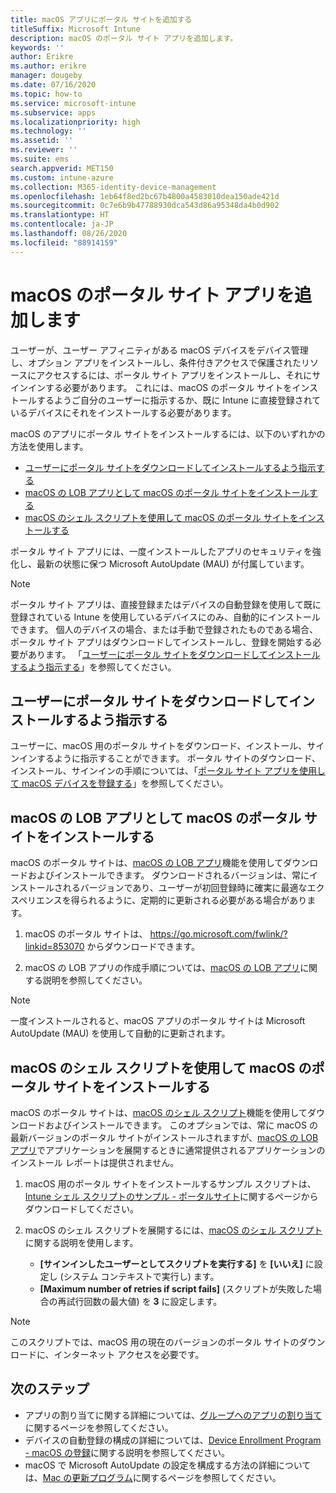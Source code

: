 ```yaml
---
title: macOS アプリにポータル サイトを追加する
titleSuffix: Microsoft Intune
description: macOS のポータル サイト アプリを追加します。
keywords: ''
author: Erikre
ms.author: erikre
manager: dougeby
ms.date: 07/16/2020
ms.topic: how-to
ms.service: microsoft-intune
ms.subservice: apps
ms.localizationpriority: high
ms.technology: ''
ms.assetid: ''
ms.reviewer: ''
ms.suite: ems
search.appverid: MET150
ms.custom: intune-azure
ms.collection: M365-identity-device-management
ms.openlocfilehash: 1eb64f8ed2bc67b4800a4583010dea150ade421d
ms.sourcegitcommit: 0c7e6b9b47788930dca543d86a95348da4b0d902
ms.translationtype: HT
ms.contentlocale: ja-JP
ms.lasthandoff: 08/26/2020
ms.locfileid: "88914159"
---
```

# <a name="add-the-macos-company-portal-app"></a>macOS のポータル サイト アプリを追加します

ユーザーが、ユーザー アフィニティがある macOS デバイスをデバイス管理し、オプション アプリをインストールし、条件付きアクセスで保護されたリソースにアクセスするには、ポータル サイト アプリをインストールし、それにサインインする必要があります。 これには、macOS のポータル サイトをインストールするようご自分のユーザーに指示するか、既に Intune に直接登録されているデバイスにそれをインストールする必要があります。

macOS のアプリにポータル サイトをインストールするには、以下のいずれかの方法を使用します。
- [ユーザーにポータル サイトをダウンロードしてインストールするよう指示する](#instruct-users-to-download-and-install-company-portal)
- [macOS の LOB アプリとして macOS のポータル サイトをインストールする](#install-company-portal-for-macos-as-a-macos-lob-app)
- [macOS のシェル スクリプトを使用して macOS のポータル サイトをインストールする](#install-company-portal-for-macos-by-using-a-macos-shell-script)

ポータル サイト アプリには、一度インストールしたアプリのセキュリティを強化し、最新の状態に保つ Microsoft AutoUpdate (MAU) が付属しています。

> [!NOTE]
> ポータル サイト アプリは、直接登録またはデバイスの自動登録を使用して既に登録されている Intune を使用しているデバイスにのみ、自動的にインストールできます。 個人のデバイスの場合、または手動で登録されたものである場合、ポータル サイト アプリはダウンロードしてインストールし、登録を開始する必要があります。 「[ユーザーにポータル サイトをダウンロードしてインストールするよう指示する](#instruct-users-to-download-and-install-company-portal)」を参照してください。
## <a name="instruct-users-to-download-and-install-company-portal"></a>ユーザーにポータル サイトをダウンロードしてインストールするよう指示する

ユーザーに、macOS 用のポータル サイトをダウンロード、インストール、サインインするように指示することができます。 ポータル サイトのダウンロード、インストール、サインインの手順については、「[ポータル サイト アプリを使用して macOS デバイスを登録する](../user-help/enroll-your-device-in-intune-macos-cp.md)」を参照してください。

##  <a name="install-company-portal-for-macos-as-a-macos-lob-app"></a>macOS の LOB アプリとして macOS のポータル サイトをインストールする

macOS のポータル サイトは、[macOS の LOB アプリ](lob-apps-macos.md)機能を使用してダウンロードおよびインストールできます。 ダウンロードされるバージョンは、常にインストールされるバージョンであり、ユーザーが初回登録時に確実に最適なエクスペリエンスを得られるように、定期的に更新される必要がある場合があります。

1. macOS のポータル サイトは、 https://go.microsoft.com/fwlink/?linkid=853070 からダウンロードできます。 

2. macOS の LOB アプリの作成手順については、[macOS の LOB アプリ](lob-apps-macos.md)に関する説明を参照してください。

> [!NOTE]
> 一度インストールされると、macOS アプリのポータル サイトは Microsoft AutoUpdate (MAU) を使用して自動的に更新されます。
## <a name="install-company-portal-for-macos-by-using-a-macos-shell-script"></a>macOS のシェル スクリプトを使用して macOS のポータル サイトをインストールする

macOS のポータル サイトは、[macOS のシェル スクリプト](macos-shell-scripts.md)機能を使用してダウンロードおよびインストールできます。 このオプションでは、常に macOS の最新バージョンのポータル サイトがインストールされますが、[macOS の LOB アプリ](lob-apps-macos.md)でアプリケーションを展開するときに通常提供されるアプリケーションのインストール レポートは提供されません。

1. macOS 用のポータル サイトをインストールするサンプル スクリプトは、[Intune シェル スクリプトのサンプル - ポータルサイト](https://github.com/microsoft/shell-intune-samples/tree/master/Apps/Company%20Portal)に関するページからダウンロードしてください。

2. macOS のシェル スクリプトを展開するには、[macOS のシェル スクリプト](macos-shell-scripts.md)に関する説明を使用します。 
    - **[サインインしたユーザーとしてスクリプトを実行する]** を **[いいえ]** に設定し (システム コンテキストで実行し) ます。
    - **[Maximum number of retries if script fails]** \(スクリプトが失敗した場合の再試行回数の最大値\) を **3** に設定します。

> [!NOTE]
> このスクリプトでは、macOS 用の現在のバージョンのポータル サイトのダウンロードに、インターネット アクセスを必要です。 
## <a name="next-steps"></a>次のステップ
- アプリの割り当てに関する詳細については、[グループへのアプリの割り当て](apps-deploy.md)に関するページを参照してください。
- デバイスの自動登録の構成の詳細については、[Device Enrollment Program - macOS の登録](../enrollment/device-enrollment-program-enroll-macos.md)に関する説明を参照してください。
- macOS で Microsoft AutoUpdate の設定を構成する方法の詳細については、[Mac の更新プログラム](/windows/security/threat-protection/microsoft-defender-atp/mac-updates)に関するページを参照してください。
